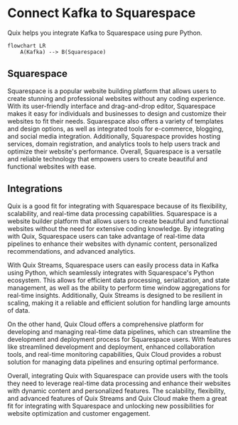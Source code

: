 # Connect Kafka to Squarespace

Quix helps you integrate Kafka to Squarespace using pure Python.

```mermaid
flowchart LR
    A(Kafka) --> B(Squarespace)
```

## Squarespace

Squarespace is a popular website building platform that allows users to create stunning and professional websites without any coding experience. With its user-friendly interface and drag-and-drop editor, Squarespace makes it easy for individuals and businesses to design and customize their websites to fit their needs. Squarespace also offers a variety of templates and design options, as well as integrated tools for e-commerce, blogging, and social media integration. Additionally, Squarespace provides hosting services, domain registration, and analytics tools to help users track and optimize their website's performance. Overall, Squarespace is a versatile and reliable technology that empowers users to create beautiful and functional websites with ease.

## Integrations

Quix is a good fit for integrating with Squarespace because of its flexibility, scalability, and real-time data processing capabilities. Squarespace is a website builder platform that allows users to create beautiful and functional websites without the need for extensive coding knowledge. By integrating with Quix, Squarespace users can take advantage of real-time data pipelines to enhance their websites with dynamic content, personalized recommendations, and advanced analytics.

With Quix Streams, Squarespace users can easily process data in Kafka using Python, which seamlessly integrates with Squarespace's Python ecosystem. This allows for efficient data processing, serialization, and state management, as well as the ability to perform time window aggregations for real-time insights. Additionally, Quix Streams is designed to be resilient in scaling, making it a reliable and efficient solution for handling large amounts of data.

On the other hand, Quix Cloud offers a comprehensive platform for developing and managing real-time data pipelines, which can streamline the development and deployment process for Squarespace users. With features like streamlined development and deployment, enhanced collaboration tools, and real-time monitoring capabilities, Quix Cloud provides a robust solution for managing data pipelines and ensuring optimal performance.

Overall, integrating Quix with Squarespace can provide users with the tools they need to leverage real-time data processing and enhance their websites with dynamic content and personalized features. The scalability, flexibility, and advanced features of Quix Streams and Quix Cloud make them a great fit for integrating with Squarespace and unlocking new possibilities for website optimization and customer engagement.

